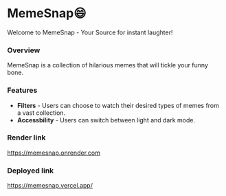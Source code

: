 # MemeSnap😄
Welcome to MemeSnap - Your Source for instant laughter!

### Overview
MemeSnap is a collection of hilarious memes that will tickle your funny bone. 

### Features
- **Filters** - Users can choose to watch their desired types of memes from a vast collection.
- **Accessbility** - Users can switch between light and dark mode.

### Render link
https://memesnap.onrender.com

### Deployed link
https://memesnap.vercel.app/
